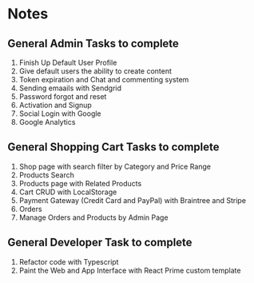 # Notes

## General Admin Tasks to complete

1. Finish Up Default User Profile
2. Give default users the ability to create content
3. Token expiration and Chat and commenting system
4. Sending emaails with Sendgrid
5. Password forgot and reset
6. Activation and Signup
7. Social Login with Google
8. Google Analytics

## General Shopping Cart Tasks to complete

1. Shop page with search filter by Category and Price Range
2. Products Search
3. Products page with Related Products
4. Cart CRUD with LocalStorage
5. Payment Gateway (Credit Card and PayPal) with Braintree and Stripe
6. Orders
7. Manage Orders and Products by Admin Page

## General Developer Task to complete

1. Refactor code with Typescript
2. Paint the Web and App Interface with React Prime custom template
